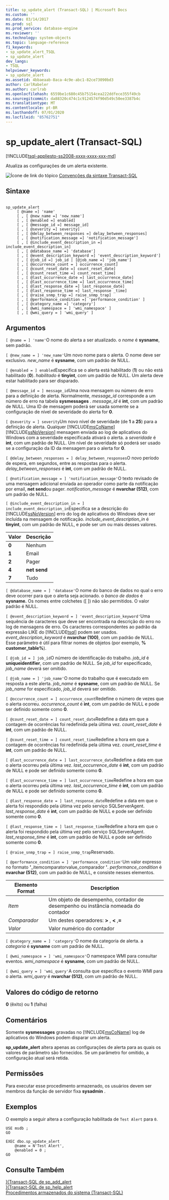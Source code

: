 ```yaml
---
title: sp_update_alert (Transact-SQL) | Microsoft Docs
ms.custom: ''
ms.date: 03/14/2017
ms.prod: sql
ms.prod_service: database-engine
ms.reviewer: ''
ms.technology: system-objects
ms.topic: language-reference
f1_keywords:
- sp_update_alert_TSQL
- sp_update_alert
dev_langs:
- TSQL
helpviewer_keywords:
- sp_update_alert
ms.assetid: 4bbaeaab-8aca-4c9e-abc1-82ce73090bd3
author: CarlRabeler
ms.author: carlrab
ms.openlocfilehash: 6559be1c680c45b75154cea222ddfece355f49cb
ms.sourcegitcommit: da88320c474c1c9124574f90d549c50ee3387b4c
ms.translationtype: MT
ms.contentlocale: pt-BR
ms.lasthandoff: 07/01/2020
ms.locfileid: "85762751"
---
```

# <a name="sp_update_alert-transact-sql"></a>sp_update_alert (Transact-SQL)
[!INCLUDE[tsql-appliesto-ss2008-xxxx-xxxx-xxx-md](../../includes/applies-to-version/sqlserver.md)]

  Atualiza as configurações de um alerta existente.  
  
 ![Ícone de link do tópico](../../database-engine/configure-windows/media/topic-link.gif "Ícone de link do tópico") [Convenções da sintaxe Transact-SQL](../../t-sql/language-elements/transact-sql-syntax-conventions-transact-sql.md)  
  
## <a name="syntax"></a>Sintaxe  
  
```  
  
sp_update_alert   
     [ @name =] 'name'   
     [ , [ @new_name =] 'new_name']   
     [ , [ @enabled =] enabled]   
     [ , [ @message_id =] message_id]   
     [ , [ @severity =] severity]   
     [ , [ @delay_between_responses =] delay_between_responses]   
     [ , [ @notification_message =] 'notification_message']   
     [ , [ @include_event_description_in =] include_event_description_in]   
     [ , [ @database_name =] 'database']   
     [ , [ @event_description_keyword =] 'event_description_keyword']   
     [ , [ @job_id =] job_id | [@job_name =] 'job_name']   
     [ , [ @occurrence_count = ] occurrence_count]   
     [ , [ @count_reset_date =] count_reset_date]   
     [ , [ @count_reset_time =] count_reset_time]   
     [ , [ @last_occurrence_date =] last_occurrence_date]   
     [ , [ @last_occurrence_time =] last_occurrence_time]   
     [ , [ @last_response_date =] last_response_date]   
     [ , [ @last_response_time =] last_response _time]  
     [ , [ @raise_snmp_trap =] raise_snmp_trap]  
     [ , [ @performance_condition =] 'performance_condition' ]   
     [ , [ @category_name =] 'category']  
     [ , [ @wmi_namespace = ] 'wmi_namespace' ]  
     [ , [ @wmi_query = ] 'wmi_query' ]  
```  
  
## <a name="arguments"></a>Argumentos  
`[ @name = ] 'name'`O nome do alerta a ser atualizado. o *nome* é **sysname**, sem padrão.  
  
`[ @new_name = ] 'new_name'`Um novo nome para o alerta. O nome deve ser exclusivo. *new_name* é **sysname**, com um padrão de NULL.  
  
`[ @enabled = ] enabled`Especifica se o alerta está habilitado (**1**) ou não está habilitado (**0**). *habilitado* é **tinyint**, com um padrão de NULL. Um alerta deve estar habilitado para ser disparado.  
  
`[ @message_id = ] message_id`Uma nova mensagem ou número de erro para a definição de alerta. Normalmente, *message_id* corresponde a um número de erro na tabela **sysmessages** . *message_id* é **int**, com um padrão de NULL. Uma ID de mensagem poderá ser usada somente se a configuração de nível de severidade do alerta for **0**.  
  
`[ @severity = ] severity`Um novo nível de severidade (de **1** a **25**) para a definição de alerta. Qualquer [!INCLUDE[msCoName](../../includes/msconame-md.md)] [!INCLUDE[ssNoVersion](../../includes/ssnoversion-md.md)] mensagem enviada ao log de aplicativos do Windows com a severidade especificada ativará o alerta. a *severidade* é **int**, com um padrão de NULL. Um nível de severidade só poderá ser usado se a configuração da ID da mensagem para o alerta for **0**.  
  
`[ @delay_between_responses = ] delay_between_responses`O novo período de espera, em segundos, entre as respostas para o alerta. *delay_between_responses* é **int**, com um padrão de NULL.  
  
`[ @notification_message = ] 'notification_message'`O texto revisado de uma mensagem adicional enviada ao operador como parte da notificação por email, **net send**ou pager. *notification_message* é **nvarchar (512)**, com um padrão de NULL.  
  
`[ @include_event_description_in = ] include_event_description_in`Especifica se a descrição do [!INCLUDE[ssNoVersion](../../includes/ssnoversion-md.md)] erro do log de aplicativos do Windows deve ser incluída na mensagem de notificação. *include_event_description_in* é **tinyint**, com um padrão de NULL, e pode ser um ou mais desses valores.  
  
|Valor|Descrição|  
|-----------|-----------------|  
|**0**|Nenhum|  
|**1**|Email|  
|**2**|Pager|  
|**4**|**net send**|  
|**7**|Tudo|  
  
`[ @database_name = ] 'database'`O nome do banco de dados no qual o erro deve ocorrer para que o alerta seja acionado. o *banco de dados* é **sysname.** Os nomes entre colchetes ([ ]) não são permitidos. O valor padrão é NULL.  
  
`[ @event_description_keyword = ] 'event_description_keyword'`Uma sequência de caracteres que deve ser encontrada na descrição do erro no log de mensagens de erro. Os caracteres correspondentes ao padrão da expressão LIKE do [!INCLUDE[tsql](../../includes/tsql-md.md)] podem ser usados. *event_description_keyword* é **nvarchar (100)**, com um padrão de NULL. Esse parâmetro é útil para filtrar nomes de objetos (por exemplo, **% customer_table%**).  
  
`[ @job_id = ] job_id`O número de identificação do trabalho. *job_id* é **uniqueidentifier**, com um padrão de NULL. Se *job_id* for especificado, *job_name* deverá ser omitido.  
  
`[ @job_name = ] 'job_name'`O nome do trabalho que é executado em resposta a este alerta. *job_name* é **sysname**, com um padrão de NULL. Se *job_name* for especificado, *job_id* deverá ser omitido.  
  
`[ @occurrence_count = ] occurrence_count`Redefine o número de vezes que o alerta ocorreu. *occurrence_count* é **int**, com um padrão de NULL e pode ser definido somente como **0**.  
  
`[ @count_reset_date = ] count_reset_date`Redefine a data em que a contagem de ocorrências foi redefinida pela última vez. *count_reset_date* é **int**, com um padrão de NULL.  
  
`[ @count_reset_time = ] count_reset_time`Redefine a hora em que a contagem de ocorrências foi redefinida pela última vez. *count_reset_time* é **int**, com um padrão de NULL.  
  
`[ @last_occurrence_date = ] last_occurrence_date`Redefine a data em que o alerta ocorreu pela última vez. *last_occurrence_date* é **int**, com um padrão de NULL e pode ser definido somente como **0**.  
  
`[ @last_occurrence_time = ] last_occurrence_time`Redefine a hora em que o alerta ocorreu pela última vez. *last_occurrence_time* é **int**, com um padrão de NULL e pode ser definido somente como **0**.  
  
`[ @last_response_date = ] last_response_date`Redefine a data em que o alerta foi respondido pela última vez pelo serviço SQLServerAgent. *last_response_date* é **int**, com um padrão de NULL e pode ser definido somente como **0**.  
  
`[ @last_response_time = ] last_response_time`Redefine a hora em que o alerta foi respondido pela última vez pelo serviço SQLServerAgent. *last_response_time* é **int**, com um padrão de NULL e pode ser definido somente como **0**.  
  
`[ @raise_snmp_trap = ] raise_snmp_trap`Reservado.  
  
`[ @performance_condition = ] 'performance_condition'`Um valor expresso no formato **'**_itemcomparatorvalue_comparador **'**. *performance_condition* é **nvarchar (512)**, com um padrão de NULL, e consiste nesses elementos.  
  
|Elemento Format|Description|  
|--------------------|-----------------|  
|*Item*|Um objeto de desempenho, contador de desempenho ou instância nomeada do contador|  
|*Comparador*|Um destes operadores: **>** , **<** ,**=**|  
|*Valor*|Valor numérico do contador|  
  
`[ @category_name = ] 'category'`O nome da categoria de alerta. a *categoria* é **sysname** com um padrão de NULL.  
  
`[ @wmi_namespace = ] 'wmi_namespace'`O namespace WMI para consultar eventos. *wmi_namespace* é **sysname**, com um padrão de NULL.  
  
`[ @wmi_query = ] 'wmi_query'`A consulta que especifica o evento WMI para o alerta. *wmi_query* é **nvarchar (512)**, com um padrão de NULL.  
  
## <a name="return-code-values"></a>Valores do código de retorno  
 **0** (êxito) ou **1** (falha)  
  
## <a name="remarks"></a>Comentários  
 Somente **sysmessages** gravadas no [!INCLUDE[msCoName](../../includes/msconame-md.md)] log de aplicativos do Windows podem disparar um alerta.  
  
 **sp_update_alert** altera apenas as configurações de alerta para as quais os valores de parâmetro são fornecidos. Se um parâmetro for omitido, a configuração atual será retida.  
  
## <a name="permissions"></a>Permissões  
 Para executar esse procedimento armazenado, os usuários devem ser membros da função de servidor fixa **sysadmin** .  
  
## <a name="examples"></a>Exemplos  
 O exemplo a seguir altera a configuração habilitada de `Test Alert` para `0`.  
  
```  
USE msdb ;  
GO  
  
EXEC dbo.sp_update_alert  
    @name = N'Test Alert',  
    @enabled = 0 ;  
GO  
```  
  
## <a name="see-also"></a>Consulte Também  
 [&#41;&#40;Transact-SQL de sp_add_alert](../../relational-databases/system-stored-procedures/sp-add-alert-transact-sql.md)   
 [&#41;&#40;Transact-SQL de sp_help_alert](../../relational-databases/system-stored-procedures/sp-help-alert-transact-sql.md)   
 [Procedimentos armazenados do sistema &#40;Transact-SQL&#41;](../../relational-databases/system-stored-procedures/system-stored-procedures-transact-sql.md)  
  
  
